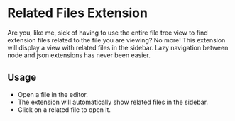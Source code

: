 # Related Files Extension

Are you, like me, sick of having to use the entire file tree view to find extension files related to the file you are viewing? No more! This extension will display a view with related files in the sidebar. Lazy navigation between node and json extensions has never been easier.

## Usage

- Open a file in the editor.
- The extension will automatically show related files in the sidebar.
- Click on a related file to open it.

